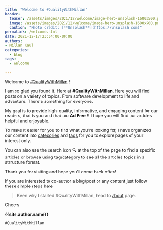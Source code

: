 ```yaml
---
title: "Welcome to #QualityWithMillan"
header:
  teaser: /assets/images/2021/12/welcome/image-hero-unsplash-1600x500.png
  image: /assets/images/2021/12/welcome/image-hero-unsplash-1600x500.png
  caption: "Photo credit: [**Unsplash**](https://unsplash.com)"
permalink: /welcome.html
date: 2021-12-17T23:34:00-00:00
authors:
- Millan Kaul
categories:
  - blog
tags:
  - welcome
  
---
```



Welcome to [#QualityWithMillan](/) !

I am so glad you found it. Here at **#QualityWithMillan**. Here you will find posts on a variety of topics. From software development to life and adventure.  There's something for everyone.


My goal is to provide high-quality, informative, and engaging content for our readers, that is you and that too **Ad Free** !! 
I hope you will find our articles helpful and enjoyable.

To make it easier for you to find what you're looking for, I have organized our content into [categories](/categories/) and [tags](/tags/) for you to explore pages of your interest only.

You can also use the search icon 🔍 at the top of the page to find a specific articles or browse using tag/category to see all the articles topics in a strructure format.

Thank you for visiting and hope you'll come back often!

If you are interested to co-author a blog/post or any content just follow these simple steps [here](https://github.com/QualityWithMillan/qualitywithmillan.github.io/blob/prod/Co-Author-Instructions.md)

> Keen why I started #QualityWithMillan, head to [about](/about/) page.


Cheers

**{{site.author.name}}**

`#QualityWithMillan`
